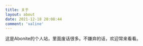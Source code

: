 ```yaml
---
title: 关于
layout: about
date: 2021-12-18 20:08:44
comment: 'valine'
---
```


这是Abonite的个人站，里面废话很多。不嫌弃的话，欢迎常来看看。
